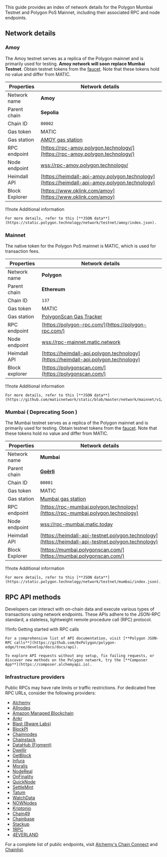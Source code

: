 This guide provides an index of network details for the Polygon Mumbai Testnet and Polygon PoS Mainnet, including their associated RPC and node endpoints.

## Network details

### Amoy

The Amoy testnet serves as a replica of the Polygon mainnet and is primarily used for testing. **Amoy network will soon replace Mumbai Testnet**. Obtain testnet tokens from the [faucet](https://faucet.polygon.technology/). Note that these tokens hold no value and differ from MATIC.

| Properties       | Network details                                                                                    |
| ---------------- | -------------------------------------------------------------------------------------------------- |
| Network name     | **Amoy**                                                                                           |
| Parent chain     | **Sepolia**                                                                                        |
| Chain ID         | `80002`                                                                                            |
| Gas token        | MATIC                                                                                              |
| Gas station      | [AMOY gas station](https://gasstation-testnet.polygon.technology/amoy)                             |
| RPC endpoint     | [https://rpc-amoy.polygon.technology/](https://rpc-amoy.polygon.technology/)                       |
| Node endpoint    | [wss://rpc-amoy.polygon.technology/](wss://rpc-amoy.polygon.technology/)                           |
| Heimdall API     | [https://heimdall-api-amoy.polygon.technology](https://heimdall-api-amoy.polygon.technology)       |
| Block Explorer   | [https://www.oklink.com/amoy](https://www.oklink.com/amoy)                                         |

!!!note
    Additional information

    For more details, refer to this [**JSON data**](https://static.polygon.technology/network/testnet/amoy/index.json).


### Mainnet

The native token for the Polygon PoS mainnet is MATIC, which is used for transaction fees.

| Properties       | Network details                                                                                    |
| ---------------- | -------------------------------------------------------------------------------------------------- |
| Network name     | **Polygon**                                                                                        |
| Parent chain     | **Ethereum**                                                                                       |
| Chain ID         | `137`                                                                                              |
| Gas token        | MATIC                                                                                              |
| Gas station      | [PolygonScan Gas Tracker](https://polygonscan.com/gastracker)                                      |
| RPC endpoint     | [https://polygon-rpc.com/](https://polygon-rpc.com/)                                               |
| Node endpoint    | [wss://rpc-mainnet.matic.network](wss://rpc-mainnet.matic.network)                                 |
| Heimdall API     | [https://heimdall-api.polygon.technology](https://heimdall-api.polygon.technology)                 |
| Block explorer   | [https://polygonscan.com/](https://polygonscan.com/)                                               |

!!!note
    Additional information

    For more details, refer to this [**JSON data**](https://github.com/maticnetwork/static/blob/master/network/mainnet/v1/index.json).


### Mumbai ( Deprecating Soon )

The Mumbai testnet serves as a replica of the Polygon mainnet and is primarily used for testing. Obtain testnet tokens from the [faucet](https://faucet.polygon.technology/). Note that these tokens hold no value and differ from MATIC.

| Properties       | Network details                                                                                    |
| ---------------- | -------------------------------------------------------------------------------------------------- |
| Network name     | **Mumbai**                                                                                         |
| Parent chain     | **[Goërli](https://goerli.net/)**                                                                  |
| Chain ID         | `80001`                                                                                            |
| Gas token        | MATIC                                                                                              |
| Gas station      | [Mumbai gas station](https://gasstation-testnet.polygon.technology/v2)                             |
| RPC endpoint     | [https://rpc-mumbai.polygon.technology](https://rpc-mumbai.polygon.technology)                     |
| Node endpoint    | [wss://rpc-mumbai.matic.today](wss://rpc-mumbai.matic.today)                                       |
| Heimdall API     | [https://heimdall-api-testnet.polygon.technology](https://heimdall-api-testnet.polygon.technology) |
| Block Explorer   | [https://mumbai.polygonscan.com/](https://mumbai.polygonscan.com/)                                 |

!!!note
    Additional information

    For more details, refer to this [**JSON data**](https://static.polygon.technology/network/testnet/mumbai/index.json).

</TabItem>
</Tabs>

## RPC API methods

Developers can interact with on-chain data and execute various types of transactions using network endpoints. These APIs adhere to the JSON-RPC standard, a stateless, lightweight remote procedure call (RPC) protocol.

!!!info
    Getting started with RPC calls

    For a comprehensive list of API documentation, visit [**Polygon JSON-RPC calls**](https://github.com/0xPolygon/polygon-edge/tree/develop/docs/docs/api).

    To explore API requests without any setup, fix failing requests, or discover new methods on the Polygon network, try the [**Composer App**](https://composer.alchemyapi.io).


### Infrastructure providers

Public RPCs may have rate limits or traffic restrictions. For dedicated free RPC URLs, consider the following providers:

- [Alchemy](https://www.alchemy.com/)
- [Allnodes](https://polygon.publicnode.com)
- [Amazon Managed Blockchain](https://aws.amazon.com/managed-blockchain/)
- [Ankr](https://www.ankr.com/)
- [Blast (Bware Labs)](https://blastapi.io/)
- [BlockPI](https://blockpi.io/)
- [Chainnodes](https://www.chainnodes.org/)
- [Chainstack](https://chainstack.com/build-better-with-polygon/)
- [DataHub (Figment)](https://datahub.figment.io)
- [Dwellir](https://www.dwellir.com/networks/polygon)
- [GetBlock](https://getblock.io/en/)
- [Infura](https://infura.io)
- [Moralis](https://moralis.io/nodes/?utm_source=polygon-docs&utm_medium=partner-docs)
- [NodeReal](https://nodereal.io)
- [OnFinality](https://onfinality.io/)
- [QuickNode](https://www.quicknode.com/chains/matic)
- [SettleMint](https://docs.settlemint.com/docs/polygon-connect-to-a-node)
- [Tatum](https://tatum.io/)
- [WatchData](https://docs.watchdata.io/blockchain-apis/polygon-api)
- [NOWNodes](https://nownodes.io/nodes/polygon-matic)
- [Kriptonio](https://kriptonio.com/)
- [Chain49](https://chain49.com/)
- [Chainbase](https://chainbase.com/)
- [Stackup](https://www.stackup.sh/)
- [1RPC](https://1rpc.io/)
- [4EVERLAND](https://docs.4everland.org/rpc-beta/polygon)

For a complete list of public endpoints, visit [Alchemy's Chain Connect](https://www.alchemy.com/chain-connect/chain/polygon-pos) and [Chainlist](https://chainlist.org/?search=Polygon+Mainnet).
